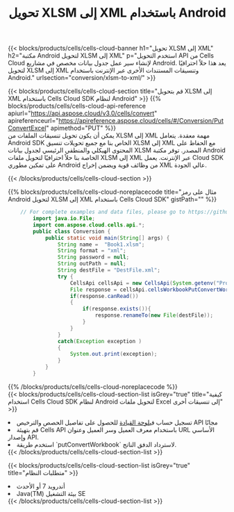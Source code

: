 ﻿---
title:  تحويل XLSM إلى XML باستخدام Android
description:  استخدام Aspose.Cells Cloud SDK لنظام Android لتحويل ملف بتنسيق XLSM إلى ملف بتنسيق XML.
kwords: Excel, Convert XLSM to XML, REST, Android
howto: How to convert XLSM to XML using Aspose.Cells Cloud Android library.
---
{{< blocks/products/cells/cells-cloud-banner h1="تحويل XLSM إلى XML" h2="مكتبة Android لتحويل XLSM إلى XML" p="استخدم التحويل API من Cells Cloud لإنشاء سير عمل جدول بيانات مخصص في مشاريع Android. يعد هذا حلاً احترافيًا لتحويل XLSM إلى XML وتنسيقات المستندات الأخرى عبر الإنترنت باستخدام Android." urlsection="conversion/xlsm-to-xml/" >}}

{{< blocks/products/cells/cells-cloud-section title="قم بتحويل XLSM إلى XML باستخدام Cells Cloud SDK لنظام Android" >}}
{{% blocks/products/cells/cells-cloud-api-reference apiurl="https://api.aspose.cloud/v3.0/cells/convert" apireferenceurl="https://apireference.aspose.cloud/cells/#/Conversion/PutConvertExcel" apimethod="PUT" %}}
<br/>
يمكن أن يكون تحويل تنسيقات الملفات من XLSM إلى XML مهمة معقدة. يتعامل Android SDK الخاص بنا مع جميع تحويلات تنسيق XLSM إلى XML مع الحفاظ على المحتوى الهيكلي والمنطقي الرئيسي لجدول بيانات XLSM المصدر. توفر مكتبة Android الخاصة بنا حلاً احترافيًا لتحويل ملفات XLSM إلى XML عبر الإنترنت. يعمل Cloud SDK على تمكين مطوري Android من وظائف قوية ويضمن إخراج XML عالي الجودة.

{{< /blocks/products/cells/cells-cloud-section >}}

{{% blocks/products/cells/cells-cloud-noreplacecode title="مثال على رمز Android لتحويل XLSM إلى XML باستخدام Cells Cloud SDK" gistPath="" %}}
 
```java
    // For complete examples and data files, please go to https://github.com/aspose-cells-cloud/aspose-cells-cloud-android/
        import java.io.File;
        import com.aspose.cloud.cells.api.*;
        public class Conversion {
            public static void main(String[] args) {
                String name =  "Book1.xlsm";
                String format = "xml";
                String password = null;
                String outPath = null;
                String destFile = "DestFile.xml";
                try {
                    CellsApi cellsApi = new CellsApi(System.getenv("ProductClientId"), System.getenv("ProductClientSecret"));
                    File response = cellsApi.cellsWorkbookPutConvertWorkbook(new File(name), format, password, outPath, null,null);            
                    if(response.canRead())
                    {
                        if(response.exists()){
                            response.renameTo(new File(destFile));
                        }                
                    }
                }
                catch(Exception exception )
                {
                    System.out.print(exception);
                }
            }
        }
```
 
{{% /blocks/products/cells/cells-cloud-noreplacecode %}}
<br/>
{{< blocks/products/cells/cells-cloud-section-list isGrey="true" title="كيفية استخدام Cells Cloud SDK لنظام Android لتحويل ملفات Excel إلى تنسيقات أخرى" >}}
<li> تسجيل حساب في<a href="https://dashboard.aspose.cloud/">لوحة القيادة</a> للحصول على تفاصيل الحصص والترخيص API مجانًا</li>
<li>قم بتهيئة Cells API باستخدام معرف العميل وسر العميل وعنوان URL الأساسي وإصدار API.</li>
<li>استخدم طريقة `putConvertWorkbook` لاسترداد الدفق الناتج.</li>
{{< /blocks/products/cells/cells-cloud-section-list >}}

{{< blocks/products/cells/cells-cloud-section-list isGrey="true" title="متطلبات النظام" >}}
<li>أندرويد 7 أو الأحدث</li>
<li>Java(TM) بيئة التشغيل SE</li>
{{< /blocks/products/cells/cells-cloud-section-list >}}
